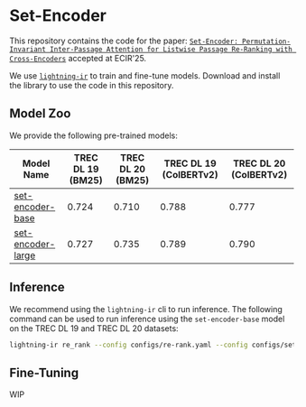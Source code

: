 # Set-Encoder

This repository contains the code for the paper: [`Set-Encoder: Permutation-Invariant Inter-Passage Attention for Listwise Passage Re-Ranking with Cross-Encoders`](https://webis.de/publications.html#schlatt_2025b) accepted at ECIR'25.

We use [`lightning-ir`](https://github.com/webis-de/lightning-ir) to train and fine-tune models. Download and install the library to use the code in this repository.

## Model Zoo

We provide the following pre-trained models:

| Model Name                                                          | TREC DL 19 (BM25) | TREC DL 20 (BM25) | TREC DL 19 (ColBERTv2) | TREC DL 20 (ColBERTv2) |
| ------------------------------------------------------------------- | ----------------- | ----------------- | ---------------------- | ---------------------- |
| [set-encoder-base](https://huggingface.co/webis/set-encoder-base)   | 0.724             | 0.710             | 0.788                  | 0.777                  |
| [set-encoder-large](https://huggingface.co/webis/set-encoder-large) | 0.727             | 0.735             | 0.789                  | 0.790                  |

## Inference

We recommend using the `lightning-ir` cli to run inference. The following command can be used to run inference using the `set-encoder-base` model on the TREC DL 19 and TREC DL 20 datasets:

```bash
lightning-ir re_rank --config configs/re-rank.yaml --config configs/set-encoder-finetuned.yaml --config configs/trec-dl.yaml
```

## Fine-Tuning

WIP
